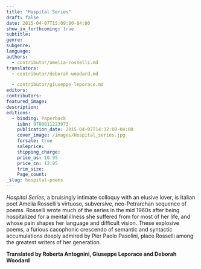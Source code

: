```yaml
---
title: "Hospital Series"
draft: false
date: 2015-04-07T15:09:00-04:00
show_in_forthcoming: true
subtitle:
genre:
subgenre:
language:
authors:
  - contributor/amelia-rosselli.md
translators:
  - contributor/deborah-woodard.md

  - contributor/giuseppe-leporace.md
editors:
contributors:
featured_image:
description:
editions:
  - binding: Paperback
    isbn: 9780811223973
    publication_date: 2015-04-07T14:32:00-04:00
    cover_image: /images/Hospital_series.jpg
    forsale: true
    saleprice:
    shipping_charge:
    price_us: 10.95
    price_cn: 12.95
    trim_size:
    Page_count:
_slug: hospital-poems
---
```


_Hospital Series_, a bruisingly intimate colloquy with an elusive lover, is Italian poet Amelia Rosselli’s virtuoso, subversive, neo-Petrarchan sequence of poems. Rosselli wrote much of the series in the mid 1960s after being hospitalized for a mental illness she suffered from for most of her life, and whose pain shapes her language and difficult vision. These explosive poems, a furious cacophonic crescendo of semantic and syntactic accumulations deeply admired by Pier Paolo Pasolini, place Rosselli among the greatest writers of her generation.

**Translated by Roberta Antognini, Giuseppe Leporace and Deborah Woodard**

